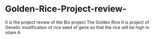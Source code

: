 # Golden-Rice-Project-review-

It is the project review of the Bio project The Golden Rice
It is project of Genetic modification of rice seed of gene so that the rice will be high in vitam A
